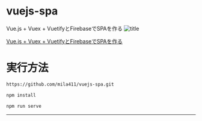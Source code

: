 # vuejs-spa

Vue.js + Vuex + VuetifyとFirebaseでSPAを作る
![title](https://github.com/mila411/vuejs-spa/blob/master/title.png)

[Vue.js + Vuex + VuetifyとFirebaseでSPAを作る](https://nmomos.com/tips/2019/08/12/vue-firebase-spa-1/ "Vue.js + Vuex + VuetifyとFirebaseでSPAを作る")

# 実行方法


```bash
https://github.com/mila411/vuejs-spa.git

npm install

npm run serve

```

---
